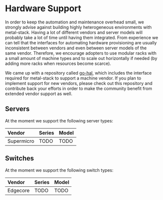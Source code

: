 # Hardware Support

In order to keep the automation and maintenance overhead small, we strongly advise against building highly heterogeneous environments with metal-stack. Having a lot of different vendors and server models will probably take a lot of time until having them integrated. From experience we can tell that the interfaces for automating hardware provisioning are usually inconsistent between vendors and even between server models of the same vendor. Therefore, we encourage adopters to use modular racks with a small amount of machine types and to scale out horizontally if needed (by adding more racks when resources become scarce).

We came up with a repository called [go-hal](https://github.com/metal-stack/go-hal), which includes the interface required for metal-stack to support a machine vendor. If you plan to implement support for new vendors, please check out this repository and contribute back your efforts in order to make the community benefit from extended vendor support as well.

## Servers

At the moment we support the following server types:

| Vendor     | Series | Model |
|:---------- |:------ |:----- |
| Supermicro | TODO   | TODO  |

## Switches

At the moment we support the following switch types:

| Vendor   | Series | Model |
|:-------- |:------ |:----- |
| Edgecore | TODO   | TODO  |
